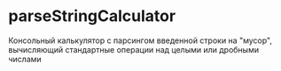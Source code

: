 # parseStringCalculator
Консольный калькулятор с парсингом введенной строки на "мусор", вычисляющий стандартные операции над целыми или дробными числами
